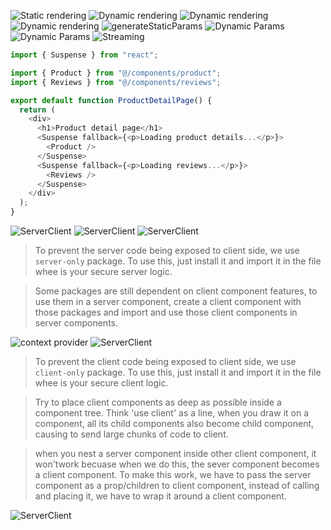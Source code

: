 ![Static rendering](./public/image1.png)
![Dynamic rendering](./public/image2.png)
![Dynamic rendering](./public/image3.png)
![Dynamic rendering](./public/image4.png)
![generateStaticParams](./public/image5.png)
![Dynamic Params](./public/image6.png)
![Dynamic Params](./public/image7.png)
![Streaming](./public/image8.png)

```js
import { Suspense } from "react";

import { Product } from "@/components/product";
import { Reviews } from "@/components/reviews";

export default function ProductDetailPage() {
  return (
    <div>
      <h1>Product detail page</h1>
      <Suspense fallback={<p>Loading product details...</p>}>
        <Product />
      </Suspense>
      <Suspense fallback={<p>Loading reviews...</p>}>
        <Reviews />
      </Suspense>
    </div>
  );
}
```

![ServerClient](./public/image9.png)
![ServerClient](./public/image10.png)
![ServerClient](./public/image11.png)

> To prevent the server code being exposed to client side, we use `server-only` package. To use this, just install it and import it in the file whee is your secure server logic.

> Some packages are still dependent on client component features, to use them in a server component, create a client component with those packages and import and use those client components in server components.

![context provider](./public/image12.png)
![ServerClient](./public/image13.png)

> To prevent the client code being exposed to client side, we use `client-only` package. To use this, just install it and import it in the file whee is your secure client logic.

> Try to place client components as deep as possible inside a component tree. Think 'use client' as a line, when you draw it on a component, all its child components also become child component, causing to send large chunks of code to client.

> when you nest a server component inside other client component, it won'twork becuase when we do this, the sever component becomes a client component. To make this work, we have to pass the server component as a prop/children to client component, instead of calling and placing it, we have to wrap it around a client component.

![ServerClient](./public/image14.png)
